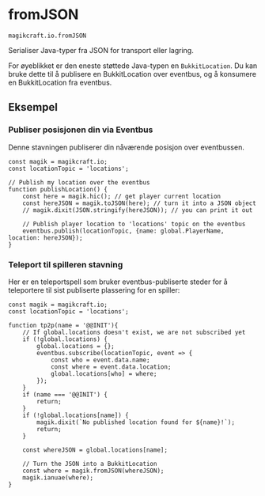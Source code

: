 
# fromJSON

`magikcraft.io.fromJSON`

Serialiser Java-typer fra JSON for transport eller lagring.

For øyeblikket er den eneste støttede Java-typen en `BukkitLocation`. Du kan bruke dette til å publisere en BukkitLocation over eventbus, og å konsumere en BukkitLocation fra eventbus.

## Eksempel

### Publiser posisjonen din via Eventbus

Denne stavningen publiserer din nåværende posisjon over eventbussen.

```
const magik = magikcraft.io;
const locationTopic = 'locations';

// Publish my location over the eventbus
function publishLocation() {
    const here = magik.hic(); // get player current location
    const hereJSON = magik.toJSON(here); // turn it into a JSON object
    // magik.dixit(JSON.stringify(hereJSON)); // you can print it out

    // Publish player location to 'locations' topic on the eventbus
    eventbus.publish(locationTopic, {name: global.PlayerName, location: hereJSON});
}
```

### Teleport til spilleren stavning

Her er en teleportspell som bruker eventbus-publiserte steder for å teleportere til sist publiserte plassering for en spiller:

```
const magik = magikcraft.io;
const locationTopic = 'locations';

function tp2p(name = '@@INIT'){
    // If global.locations doesn't exist, we are not subscribed yet
    if (!global.locations) {
        global.locations = {};
        eventbus.subscribe(locationTopic, event => {
            const who = event.data.name;
            const where = event.data.location;
            global.locations[who] = where;
        });
    }
    if (name === '@@INIT') {
        return;
    }
    if (!global.locations[name]) {
        magik.dixit(`No published location found for ${name}!`);
        return;
    }

    const whereJSON = global.locations[name];

    // Turn the JSON into a BukkitLocation
    const where = magik.fromJSON(whereJSON);
    magik.ianuae(where);
}
```